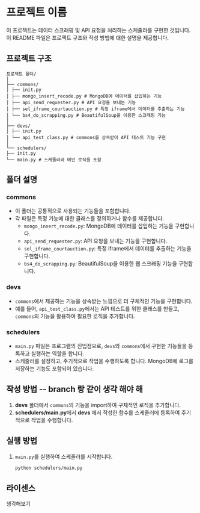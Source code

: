 # 프로젝트 이름

이 프로젝트는 데이터 스크래핑 및 API 요청을 처리하는 스케줄러를 구현한 것입니다. 이 README 파일은 프로젝트 구조와 작성 방법에 대한 설명을 제공합니다.

## 프로젝트 구조
```
프로젝트 폴더/
│
├── commons/
│ ├── init.py
│ ├── mongo_insert_recode.py # MongoDB에 데이터를 삽입하는 기능
│ ├── api_send_requester.py # API 요청을 보내는 기능
│ ├── sel_iframe_courtauction.py # 특정 iframe에서 데이터를 추출하는 기능
│ └── bs4_do_scrapping.py # BeautifulSoup을 이용한 스크래핑 기능
│
├── devs/
│ ├── init.py
│ └── api_test_class.py # commons를 상속받아 API 테스트 기능 구현
│
└── schedulers/
├── init.py
└── main.py # 스케줄러와 메인 로직을 포함
```


## 폴더 설명

### commons
- 이 폴더는 공통적으로 사용되는 기능들을 포함합니다.
- 각 파일은 특정 기능에 대한 클래스를 정의하거나 함수를 제공합니다.
  - `mongo_insert_recode.py`: MongoDB에 데이터를 삽입하는 기능을 구현합니다.
  - `api_send_requester.py`: API 요청을 보내는 기능을 구현합니다.
  - `sel_iframe_courtauction.py`: 특정 iframe에서 데이터를 추출하는 기능을 구현합니다.
  - `bs4_do_scrapping.py`: BeautifulSoup을 이용한 웹 스크래핑 기능을 구현합니다.

### devs
- `commons`에서 제공하는 기능을 상속받는 느낌으로 더 구체적인 기능을 구현합니다.
- 예를 들어, `api_test_class.py`에서는 API 테스트를 위한 클래스를 만들고, `commons`의 기능을 활용하여 필요한 로직을 추가합니다.

### schedulers
- `main.py` 파일은 프로그램의 진입점으로, `devs`와 `commons`에서 구현한 기능들을 등록하고 실행하는 역할을 합니다.
- 스케줄러를 설정하고, 주기적으로 작업을 수행하도록 합니다. MongoDB에 로그를 저장하는 기능도 포함되어 있습니다.

## 작성 방법 -- branch 랑 같이 생각 해야 해

1. **devs** 폴더에서 `commons`의 기능을 import하여 구체적인 로직을 추가합니다.
2. **schedulers/main.py**에서 **devs** 에서 작성한 함수를 스케줄러에 등록하여 주기적으로 작업을 수행합니다.

## 실행 방법

1. `main.py`를 실행하여 스케줄러를 시작합니다.
   ```bash
   python schedulers/main.py
   ```


## 라이센스

생각해보기